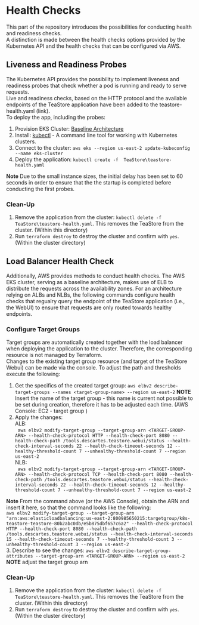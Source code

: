 # Health Checks

This part of the repository introduces the possibilities for conducting health and readiness checks.  
A distinction is made between the health checks options provided by the Kubernetes API and the health checks that can be configured via AWS.

## Liveness and Readiness Probes

The Kubernetes API provides the possibility to implement liveness and readiness probes that check whether a pod is running and ready to serve requests.  
Live and readiness checks, based on the HTTP protocol and the available endpoints of the TeaStore application have been added to the teastore-health.yaml (link).  
To deploy the app, including the probes:
1. Provision EKS Cluster: [Baseline Architecture](https://github.com/frankakn/reliability-deployment/tree/main/Deployment/BaselineArchitecture)
2. Install: [kubectl](https://kubernetes.io/de/docs/tasks/tools/install-kubectl/) - A command line tool for working with Kubernetes clusters.
3. Connect to the cluster: ``aws eks --region us-east-2 update-kubeconfig --name eks-cluster``
4. Deploy the application: `` kubectl create -f  TeaStore\teastore-health.yaml ``

**Note** Due to the small instance sizes, the initial delay has been set to 60 seconds in order to ensure that the the startup is completed before conducting the first probes. 

### Clean-Up

1. Remove the application from the cluster: `` kubectl delete -f  TeaStore\teastore-health.yaml ``. This removes the TeaStore from the cluster. (Within this directory)
2. Run ``terraform destroy`` to destroy the cluster and confirm with ``yes``. (Within the cluster directory)

## Load Balancer Health Check

Additionally, AWS provides methods to conduct health checks. The AWS EKS cluster, serving as a baseline architecture, makes use of ELB to distribute the requests across the availability zones. For an architecture relying on ALBs and NLBs, the following commands configure health checks that regualry query the endpoint of the TeaStore application (i.e., the WebUI) to ensure that requests are only routed towards healthy endpoints. 

### Configure Target Groups 

Target groups are automatically created together with the load balancer when deploying the application to the cluster. Therefore, the corresponding resource is not managed by Terraform.  
Changes to the existing target group resource (and target of the TeaStore Webui) can be made via the console. To adjust the path and thresholds execute the following:

1. Get the specifics of the created target group: ``aws elbv2 describe-target-groups --names <target-group-name> --region us-east-2``  **NOTE** Insert the name of the target group - this name is current not possible to be set during creation, therefore it has to be adjusted each time. (AWS Console: EC2 - target group )
2. Apply the changes:   
ALB:   
`` aws elbv2 modify-target-group --target-group-arn <TARGET-GROUP-ARN> --health-check-protocol HTTP --health-check-port 8080 --health-check-path /tools.descartes.teastore.webui/status --health-check-interval-seconds 22 --health-check-timeout-seconds 12 --healthy-threshold-count 7 --unhealthy-threshold-count 7 --region us-east-2``    
NLB:   
`` aws elbv2 modify-target-group --target-group-arn <TARGET-GROUP-ARN> --health-check-protocol TCP --health-check-port 8080 --health-check-path /tools.descartes.teastore.webui/status --health-check-interval-seconds 22 --health-check-timeout-seconds 12 --healthy-threshold-count 7 --unhealthy-threshold-count 7 --region us-east-2``  

**Note** From the command above (or the AWS Console), obtain the ARN and insert it here, so that the command looks like the following:   
``aws elbv2 modify-target-group --target-group-arn "arn:aws:elasticloadbalancing:us-east-2:800985650215:targetgroup/k8s-teastore-teastore-80b2abc0db/e5b875dbf657c6a2" --health-check-protocol HTTP --health-check-port 8080 --health-check-path /tools.descartes.teastore.webui/status --health-check-interval-seconds 15 --health-check-timeout-seconds 7 --healthy-threshold-count 3 --unhealthy-threshold-count 3 --region us-east-2``   
3. Describe to see the changes: ``aws elbv2 describe-target-group-attributes --target-group-arn <TARGET-GROUP-ARN> --region us-east-2``     
**NOTE** adjust the target group arn


### Clean-Up

1. Remove the application from the cluster: `` kubectl delete -f  TeaStore\teastore-health.yaml ``. This removes the TeaStore from the cluster. (Within this directory)
2. Run ``terraform destroy`` to destroy the cluster and confirm with ``yes``. (Within the cluster directory)